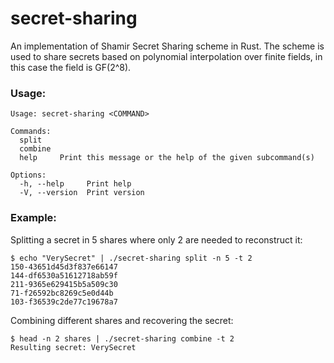 # secret-sharing
An implementation of Shamir Secret Sharing scheme in Rust. The scheme is used to share secrets based on polynomial interpolation over finite fields, in this case the field is GF(2^8). 

### Usage:
```
Usage: secret-sharing <COMMAND>

Commands:
  split    
  combine  
  help     Print this message or the help of the given subcommand(s)

Options:
  -h, --help     Print help
  -V, --version  Print version
```

### Example:
Splitting a secret in 5 shares where only 2 are needed to reconstruct it:
```
$ echo "VerySecret" | ./secret-sharing split -n 5 -t 2
150-43651d45d3f837e66147
144-df6530a51612718ab59f
211-9365e629415b5a509c30
71-f26592bc8269c5e0d44b
103-f36539c2de77c19678a7
```

Combining different shares and recovering the secret:
```
$ head -n 2 shares | ./secret-sharing combine -t 2
Resulting secret: VerySecret
```